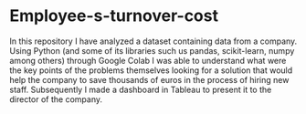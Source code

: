 # Employee-s-turnover-cost
In this repository I have analyzed a dataset containing data from a company. Using Python (and some of its libraries such us pandas, scikit-learn, numpy among others) through Google Colab I was able to understand what were the key points of the problems themselves looking for a solution that would help the company to save thousands of euros in the process of hiring new staff. 
Subsequently I made a dashboard in Tableau to present it to the director of the company. 
